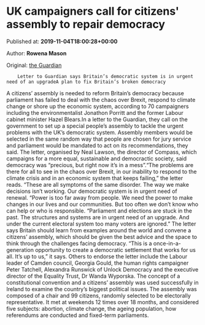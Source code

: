
# UK campaigners call for citizens' assembly to repair democracy

Published at: **2019-11-04T18:00:28+00:00**

Author: **Rowena Mason**

Original: [the Guardian](https://www.theguardian.com/politics/2019/nov/04/uk-campaigners-call-for-citizens-assembly-to-repair-democracy)


        Letter to Guardian says Britain’s democratic system is in urgent need of an upgradeA plan to fix Britain’s broken democracy
      
A citizens’ assembly is needed to reform Britain’s democracy because parliament has failed to deal with the chaos over Brexit, respond to climate change or shore up the economic system, according to 70 campaigners including the environmentalist Jonathon Porritt and the former Labour cabinet minister Hazel Blears.In a letter to the Guardian, they call on the government to set up a special people’s assembly to tackle the urgent problems with the UK’s democratic system.
Assembly members would be selected in the same random way that people are chosen for jury service and parliament would be mandated to act on its recommendations, they said.
The letter, organised by Neal Lawson, the director of Compass, which campaigns for a more equal, sustainable and democractic society, said democracy was “precious, but right now it’s in a mess”.“The problems are there for all to see in the chaos over Brexit, in our inability to respond to the climate crisis and in an economic system that keeps failing,” the letter reads.
“These are all symptoms of the same disorder. The way we make decisions isn’t working. Our democratic system is in urgent need of renewal.
“Power is too far away from people. We need the power to make changes in our lives and our communities. But too often we don’t know who can help or who is responsible.
“Parliament and elections are stuck in the past. The structures and systems are in urgent need of an upgrade. And under the current electoral system too many voters are ignored.”
The letter says Britain should learn from examples around the world and convene a citizens’ assembly, which should be given the best advice and the space to think through the challenges facing democracy.
“This is a once-in-a-generation opportunity to create a democratic settlement that works for us all. It’s up to us,” it says.
Others to endorse the letter include the Labour leader of Camden council, Georgia Gould, the human rights campaigner Peter Tatchell, Alexandra Runswick of Unlock Democracy and the executive director of the Equality Trust, Dr Wanda Wyporska.
The concept of a constitutional convention and a citizens’ assembly was used successfully in Ireland to examine the country’s biggest political issues.
The assembly was composed of a chair and 99 citizens, randomly selected to be electorally representative. It met at weekends 12 times over 18 months, and considered five subjects: abortion, climate change, the ageing population, how referendums are conducted and fixed-term parliaments.
